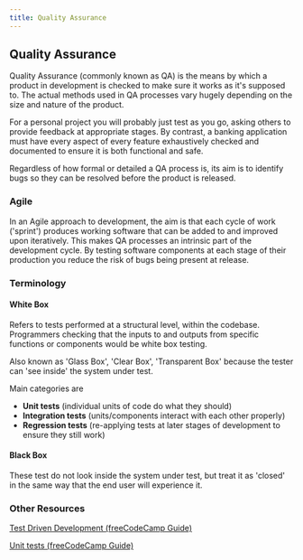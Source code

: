 ```yaml
---
title: Quality Assurance
---
```

## Quality Assurance

Quality Assurance (commonly known as QA) is the means by which a product in development is checked to make sure it works as it's supposed to.  The actual methods used in QA processes vary hugely depending on the size and nature of the product. 

For a personal project you will probably just test as you go, asking others to provide feedback at appropriate stages. By contrast, a banking application must have every aspect of every feature exhaustively checked and documented to ensure it is both functional and safe. 

Regardless of how formal or detailed a QA process is, its aim is to identify bugs so they can be resolved before the product is released.

### Agile
In an Agile approach to development, the aim is that each cycle of work ('sprint') produces working software that can be added to and improved upon iteratively. This makes QA processes an intrinsic part of the development cycle. By testing software components at each stage of their production you reduce the risk of bugs being present at release.

### Terminology
#### White Box
Refers to tests performed at a structural level, within the codebase. Programmers checking that the inputs to and outputs from specific functions or components would be white box testing.

Also known as 'Glass Box', 'Clear Box', 'Transparent Box' because the tester can 'see inside' the system under test.

Main categories are 

* **Unit tests** (individual units of code do what they should)
* **Integration tests** (units/components interact with each other properly)
*  **Regression tests** (re-applying tests at later stages of development to ensure they still work)

#### Black Box
These test do not look inside the system under test, but treat it as 'closed' in the same way that the end user will experience it. 

### Other Resources
<a href='https://guide.freecodecamp.org/agile/test-driven-development' target='_blank' rel='nofollow'>Test Driven Development (freeCodeCamp Guide)</a>

<a href='https://guide.freecodecamp.org/software-engineering/unit-tests/' target='_blank' rel='nofollow'>Unit tests (freeCodeCamp Guide)</a>



